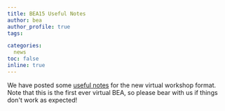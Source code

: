 ```yaml
---
title: BEA15 Useful Notes
author: bea
author_profile: true
tags:

categories:
  news
toc: false
inline: true
---
```


We have posted some [useful notes](/bea/2020#attending-virtually) for the new virtual workshop format. Note that this is the first ever virtual BEA, so please bear with us if things don't work as expected! 
